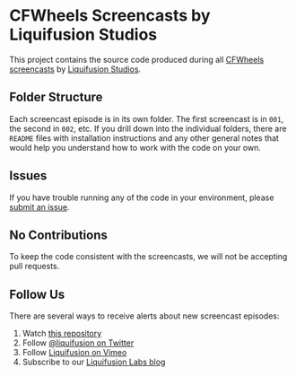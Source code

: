 # CFWheels Screencasts by Liquifusion Studios

This project contains the source code produced during all [CFWheels screencasts][1] by
[Liquifusion Studios][2].

## Folder Structure

Each screencast episode is in its own folder. The first screencast is in `001`, the second in `002`,
etc. If you drill down into the individual folders, there are `README` files with installation
instructions and any other general notes that would help you understand how to work with the code on
your own.

## Issues

If you have trouble running any of the code in your environment, please [submit an issue][3].

## No Contributions

To keep the code consistent with the screencasts, we will not be accepting pull requests.

## Follow Us

There are several ways to receive alerts about new screencast episodes:

 1. Watch [this repository][4]
 2. Follow [@liquifusion on Twitter][5]
 3. Follow [Liquifusion on Vimeo][6]
 4. Subscribe to our [Liquifusion Labs blog][7]

[1]: http://cfwheels.org/screencasts
[2]: http://liquifusion.com/
[3]: https://github.com/liquifusion/liquifusion-cfwheels-screencasts/issues
[4]: https://github.com/liquifusion/liquifusion-cfwheels-screencasts
[5]: http://twitter.com/liquifusion
[6]: https://vimeo.com/liquifusion
[7]: http://labs.liquifusion.com/